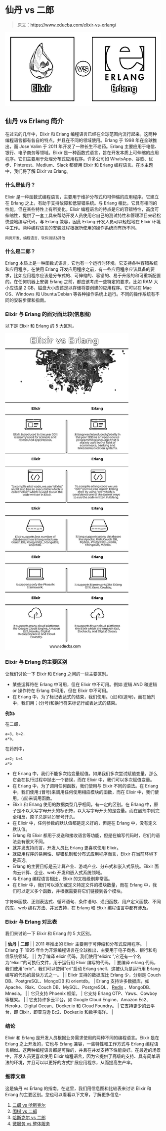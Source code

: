 # 仙丹 vs 二郎

> 原文：<https://www.educba.com/elixir-vs-erlang/>

![Elixir vs Erlang](img/5b27fbd9845037cd5daa41a6e113f5b9.png)



## 仙丹 vs Erlang 简介

在过去的几年中，Elixir 和 Erlang 编程语言已经在全球范围内流行起来。这两种编程语言都有各自的特点，并且在不同的领域使用。Erlang 于 1998 年在全球推出，而 Jose Valim 于 2011 年开发了一种长生不老药。Erlang 主要应用于电信、银行、电子商务等领域。Elixir 是一种函数式语言，旨在开发本质上可伸缩的应用程序。它们主要用于处理分布式应用程序。许多公司如 WhatsApp、谷歌、优步、Pinterest、Medium、Slack 都使用 Elixir 和 Erlang 编程语言。在本主题中，我们将了解 Elixir vs Erlang。

### 什么是仙丹？

Elixir 是一种函数式编程语言，主要用于维护分布式和可伸缩的应用程序。它建立在 Erlang 之上，有助于支持故障和低容错系统。与 Erlang 相比，它具有相同的性能，但在某些特性上有所变化。Elixir 编程语言的特点是它的容错特性，高度可伸缩性，提供了一套工具来帮助开发人员使用它自己的测试特性和管理项目来轻松快速地编写代码，与 Erlang 兼容，因此 Erlang 开发人员可以轻松地在 Elixir 环境中工作。两种编程语言的安装过程根据所使用的操作系统而有所不同。

<small>网页开发、编程语言、软件测试&其他</small>

### 什么是二郎？

Erlang 本质上是一种函数式语言，它也有一个运行时环境。它支持各种容错系统和应用程序。在使用 Erlang 开发应用程序之前，有一些应用程序应该具备的要求，比如应用程序应该是分布式的、可伸缩的、容错的、易于升级的和可重新配置的。在任何机器上安装 Erlang 之前，都应该考虑一些特定的要求，比如 RAM 大小应该是 2 GB，磁盘大小应该足以存储将要创建的应用程序。它可以在 Mac OS、Windows 和 Ubuntu/Debian 等各种操作系统上运行。不同的操作系统有不同的安装步骤和指南。

### Elixir 与 Erlang 的面对面比较(信息图)

以下是 Elixir 和 Erlang 的 5 大区别。

![Elixir-vs-Erlang-info](img/3d05f14f0b097b307bf07dc62ab5ddd9.png)



### Elixir 与 Erlang 的主要区别

让我们讨论一下 Elixir 和 Erlang 之间的一些主要区别。

*   某些运算符在 Erlang 中可用，但在 Elixir 中不可用。例如:逻辑 AND 和逻辑 or 操作符在 Erlang 中可用，但在 Elixir 中不可用。
*   在 Erlang 中，为了标记表达式的结束，我们使用。(点)和(逗号)，而在酏剂中，我们用；(分号)和换行符来标记行或表达式的结束。

**例如:**

在二郎，

```
a=3, b=2.
a*b,
```

在药剂中，

```
a=2; b=1
a*b
```

*   在 Erlang 中，我们不能多次给变量赋值。如果我们多次尝试赋值变量，那么它会在执行过程中抛出一个错误，而在 Elixir 中，我们可以多次赋值变量。
*   在 Erlang 中，为了调用任何函数，我们使用与 Elixir 不同的语法。在 Erlang 中，我们使用:(冒号)来调用任何使用相应模块的函数，而在 Elixir 中，我们使用。(点)来调用函数。
*   Elixir 和 Erlang 使用的数据类型几乎相同，有一定的区别。在 Erlang 中，原子是不以大写字母开头的标识符，以大写字母开头的是变量。而在酏剂中则完全相反，原子总是以(:)冒号开头。
*   在 Elixir 中，任何参数的默认值都是定义好的，但是在 Erlang 中，没有定义默认值。
*   Erlang 和 Elixir 都用于发送和接收语言等功能，但是在编写代码时，它们的语法会有很大不同。
*   就并发支持而言，开发人员比 Erlang 更喜欢使用 Elixir。
*   就应用程序的易用性、容错机制和分布式应用程序而言，Elixir 在当前环境下是首选。
*   Erlang 的主要目标是云计算产业、游戏产业、分布式和嵌入式系统。Elixir 面向云计算、企业、web 开发和嵌入式系统领域。
*   与 Erlang 编程语言相比，Elixir 的文档级别非常高。
*   在 Elixir 中，我们可以添加或定义特定文件的模块数量，而在 Erlang 中，我们可以定义多个函数，并根据需要将它们链接到各个模块。

字符串函数、正则表达式、循环语句、条件语句、递归函数、用户定义函数、不同的库、web 编程方法、并发支持，在 Erlang 和 Elixir 编程语言中都有涉及。

### Elixir 与 Erlang 对比表

我们来讨论一下 Elixir 和 Erlang 的 5 大区别。

| **仙丹** | **二郎** |
| 2011 年推出的 Elixir 主要用于可伸缩和分布式应用程序。 | Erlang 于 1995 年作为开源编程语言在全球推出，主要用于电子商务、银行和电信系统领域。 |
| 为了编译 elixir 代码，我们使用“elixirc ”,它还有一个名为“elixir”的可执行文件，用于运行用 Elixir 编写的代码。 | 要编译 erlang 代码，我们使用“erlc”，我们可以使用“erl”启动 Erlang shell，这被认为是运行用 Erlang 编写的代码的最快方式之一。 |
| Elixir 支持的数据库比 Erlang 少，分别是 Couch DB、PostgreSQL、MongoDB 和 orientdb。 | Erlang 支持许多数据库，如 Apache、Riak、Couch DB、MySQL、PostgreSQL、 [Redis](https://www.educba.com/redis-alternatives/) 、MongoDB、Mnesia。 |
| 它只支持 Phoenix 框架。 | 它支持 Erlang OTP、Yaws、Cowboy 等框架。 |
| 它支持许多云平台，如 Google Cloud Engine、Amazon Ec2、Heroku、Digital Ocean、Docker.io 和 Cloud Foundry。 | 它支持更少的云平台，即 Elixir，即亚马逊 Ec2、Docker.io 和数字海洋。 |

### 结论

Elixir 和 Erlang 是开发人员根据业务需求使用的两种不同的编程语言。Elixir 是在 Erlang 之上开发的，它也与 Erlang 兼容，一些特性和工作方式与 Erlang 编程语言相似。这两种编程语言都是可靠的，并且在并发支持下性能良好。在最近的场景中，开发人员更喜欢使用 Elixir 编程语言，因为它提供了高级的支持、具有简单语法的环境，并且可以以更好的方式扩展应用程序，从而提高生产率。

### 推荐文章

这是仙丹 vs Erlang 的指南。在这里，我们用信息图和比较表来讨论 Elixir 和 Erlang 的主要区别。您也可以看看以下文章，了解更多信息–

1.  [二郎 vs 哈斯克尔](https://www.educba.com/haskell-vs-erlang/)
2.  [围棋 vs 二郎](https://www.educba.com/go-vs-erlang/)
3.  [哈斯克尔 vs 二郎](https://www.educba.com/haskell-vs-erlang/)
4.  [微服务 vs 整体服务](https://www.educba.com/microservice-vs-monolithic/)





